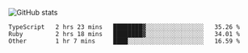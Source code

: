 ![GitHub stats](https://github-readme-stats.vercel.app/api?username=ksk001100&show_icons=true&theme=tokyonight)

<!--START_SECTION:waka-->

```text
TypeScript   2 hrs 23 mins   ████████▓░░░░░░░░░░░░░░░░   35.26 %
Ruby         2 hrs 18 mins   ████████▓░░░░░░░░░░░░░░░░   34.01 %
Other        1 hr 7 mins     ████░░░░░░░░░░░░░░░░░░░░░   16.59 %
```

<!--END_SECTION:waka-->
